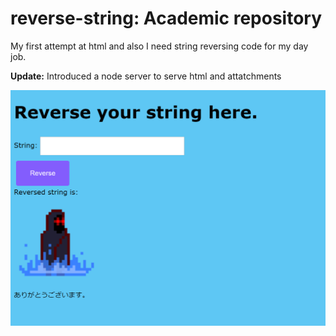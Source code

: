 # reverse-string: Academic repository
My first attempt at html and also I need string reversing code for my day job.

**Update:** Introduced a node server to serve html and attatchments

![example](/serve/example.png)
